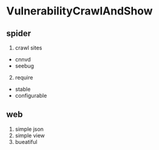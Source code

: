 # VulnerabilityCrawlAndShow

## spider
1. crawl sites
  - cnnvd
  - seebug
2. require
  - stable
  - configurable
## web
1. simple json
2. simple view
3. bueatiful
